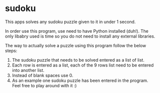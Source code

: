 # sudoku
This apps solves any sudoku puzzle given to it in under 1 second.

In order use this program, use need to have Python installed (duh!).
The only libabry used is time so you do not need to install any external libraries.

The way to actually solve a puzzle using this program follow the below steps:
1) The sudoku puzzle that needs to be solved entered as a list of list.
2) Each row is entered as a list, each of the 9 rows list need to be entered into another list.
3) Instead of blank spaces use 0.
4) As an example one sudoku puzzle has been entered in the program. Feel free to play around with it :)


